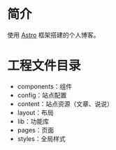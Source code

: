 # 简介

使用 [Astro](https://astro.build) 框架搭建的个人博客。

# 工程文件目录

- components：组件
- config：站点配置
- content：站点资源（文章、说说）
- layout：布局
- lib：功能库
- pages：页面
- styles：全局样式

